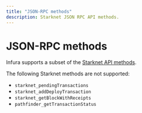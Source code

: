 ```yaml
---
title: "JSON-RPC methods"
description: Starknet JSON RPC API methods.
---
```


# JSON-RPC methods

Infura supports a subset of the [Starknet API methods](https://github.com/starkware-libs/starknet-specs/).

The following Starknet methods are not supported:

- `starknet_pendingTransactions`
- `starknet_addDeployTransaction`
- `starknet_getBlockWithReceipts`
- `pathfinder_getTransactionStatus`
